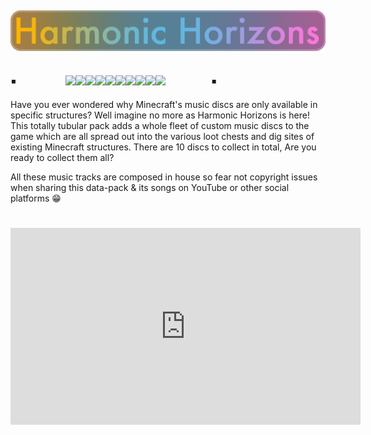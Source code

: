 ## ![ ](https://github.com/technodono/Datapacks/blob/main/Harmonic%20Horizons/Images/logo_dark.png?raw=true)
## ▪                             ![ ](https://cdn.modrinth.com/data/cached_images/462ccb9d26f72d341fdb03543ca6e6c62ebfcc84_0.webp)![ ](https://cdn.modrinth.com/data/cached_images/fb2dde01d08bc0de923928af74ec354bef99cdb6_0.webp)![ ](https://cdn.modrinth.com/data/cached_images/1a1adff9621f8d562f05aafe4e018f9183960be7_0.webp)![ ](https://cdn.modrinth.com/data/cached_images/321c5d22f7b1a32b19b103f7a5acf31cc62fceca_0.webp)![ ](https://cdn.modrinth.com/data/cached_images/269d19c31740a6722393729769340a01ca4a1d0b_0.webp)![ ](https://cdn.modrinth.com/data/cached_images/bde0ab7fa228c18d8b2885e007164679c8855ea7_0.webp)![ ](https://cdn.modrinth.com/data/cached_images/91fa599055f04408bc334c05e86b18bc66ca73be_0.webp)![ ](https://cdn.modrinth.com/data/cached_images/09120e0d455975ad4ab4da2d9835cdd1b8534986_0.webp)![ ](https://cdn.modrinth.com/data/cached_images/e30da50f62904d9e7968e854f45df56425bc1085_0.webp)![ ](https://cdn.modrinth.com/data/cached_images/3c321d22b1360a3bcbccf25ec8778bb261b9486d_0.webp)                            ▪

Have you ever wondered why Minecraft's music discs are only available in specific structures? Well imagine no more as Harmonic Horizons is here! This totally tubular pack adds a whole fleet of custom music discs to the game which are all spread out into the various loot chests and dig sites of existing Minecraft structures. There are 10 discs to collect in total, Are you ready to collect them all?

All these music tracks are composed in house so fear not copyright issues when sharing this data-pack & its songs on YouTube or other social platforms 😁

#
<iframe width="560" height="315" src="https://www.youtube-nocookie.com/embed/T2oSTzVrfu0" title="YouTube video player" frameborder="0" allow="accelerometer; autoplay; clipboard-write; encrypted-media; gyroscope; picture-in-picture; web-share" allowfullscreen></iframe>

